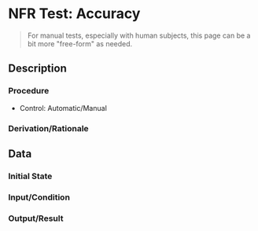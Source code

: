 # NFR Test: Accuracy
> For manual tests, especially with human subjects, this page can be a bit more "free-form" as needed.

## Description

### Procedure
- Control: Automatic/Manual

### Derivation/Rationale

## Data

### Initial State

### Input/Condition

### Output/Result